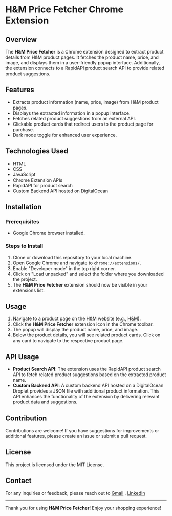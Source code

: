 # H&M Price Fetcher Chrome Extension

## Overview

The **H&M Price Fetcher** is a Chrome extension designed to extract product details from H&M product pages. It fetches the product name, price, and image, and displays them in a user-friendly popup interface. Additionally, the extension connects to a RapidAPI product search API to provide related product suggestions.

## Features

- Extracts product information (name, price, image) from H&M product pages.
- Displays the extracted information in a popup interface.
- Fetches related product suggestions from an external API.
- Clickable product cards that redirect users to the product page for purchase.
- Dark mode toggle for enhanced user experience.

## Technologies Used

- HTML
- CSS
- JavaScript
- Chrome Extension APIs
- RapidAPI for product search
- Custom Backend API hosted on DigitalOcean

## Installation

### Prerequisites

- Google Chrome browser installed.

### Steps to Install

1. Clone or download this repository to your local machine.
2. Open Google Chrome and navigate to `chrome://extensions/`.
3. Enable "Developer mode" in the top right corner.
4. Click on "Load unpacked" and select the folder where you downloaded the project.
5. The **H&M Price Fetcher** extension should now be visible in your extensions list.

## Usage

1. Navigate to a product page on the H&M website (e.g., [H&M](https://www2.hm.com)).
2. Click the **H&M Price Fetcher** extension icon in the Chrome toolbar.
3. The popup will display the product name, price, and image.
4. Below the product details, you will see related product cards. Click on any card to navigate to the respective product page.

## API Usage

- **Product Search API**: The extension uses the RapidAPI product search API to fetch related product suggestions based on the extracted product name.
- **Custom Backend API**: A custom backend API hosted on a DigitalOcean Droplet provides a JSON file with additional product information. This API enhances the functionality of the extension by delivering relevant product data and suggestions.

## Contribution

Contributions are welcome! If you have suggestions for improvements or additional features, please create an issue or submit a pull request.

## License

This project is licensed under the MIT License.

## Contact

For any inquiries or feedback, please reach out to [Gmail](mailto:pragatheeshmanipc@gmail.com) , [LinkedIn](https://linkedin.com/in/PragatheeshM)

---

Thank you for using **H&M Price Fetcher**! Enjoy your shopping experience!
